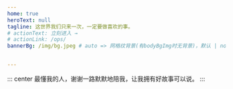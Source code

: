 ```yaml
---
home: true
heroText: null
tagline: 这世界我们只来一次，一定要做喜欢的事。
# actionText: 立刻进入 →
# actionLink: /ops/
bannerBg: /img/bg.jpeg # auto => 网格纹背景(有bodyBgImg时无背景)，默认 | none => 无 | '大图地址' | background: 自定义背景样式       提示：如发现文本颜色不适应你的背景时可以到palette.styl修改$bannerTextColor变量


---
```

 

::: center
最懂我的人，谢谢一路默默地陪我，让我拥有好故事可以说。
:::


